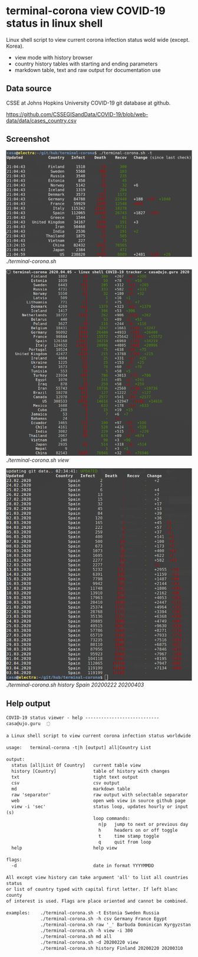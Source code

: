 # terminal-corona view COVID-19 status in linux shell

Linux shell script to view current corona infection status wold wide (except. Korea).

- view mode with history browser
- country history tables with starting and ending parameters
- markdown table, text and raw output for documentation use

## Data source

CSSE at Johns Hopkins University COVID-19 git database at github.

https://github.com/CSSEGISandData/COVID-19/blob/web-data/data/cases_country.csv


## Screenshot

![](terminal-corona.png)
*./terminal-corona.sh*

![](terminal-corona-view.png)
*./terminal-corona.sh view*

![](terminal-corona-history.png)
*./terminal-corona.sh history Spain 20200222 20200403*

## Help output

    COVID-19 status viewer - help ---------------------------- casa@ujo.guru   ҉

    a Linux shell script to view current corona infection status worldwide

    usage:   terminal-corona -t|h [output] all|Country List

    output:
      status [all|List Of Country]   current table view
      history [Country]              table of history with changes
      txt                            tight text output
      csv                            csv output
      md                             markdown table
      raw 'separator'                raw output with selectable separator
      web                            open web view in source github page
      view -i 'sec'                  status loop, updates hourly or input (s)
                                     loop commands:
                                       n|p   jump to next or previous day
                                       h     headers on or off toggle
                                       t     time stamp toggle
                                       q     quit from loop
      help                           help view

    flags:
      -d                             date in format YYYYMMDD

    All except view history can take argument 'all' to list all countries status
    or list of country typed with capital first letter. If left blanc county
    of interest is used. Flags are place oriented and cannot be combined.

    examples:    ./terminal-corona.sh -t Estonia Sweden Russia
                 ./terminal-corona.sh -h csv Germany France Egypt
                 ./terminal-corona.sh raw '_' Barbuda Dominican Kyrgyzstan
                 ./terminal-corona.sh -h view -i 300
                 ./terminal-corona.sh md all
                 ./terminal-corona.sh -d 20200220 view
                 ./terminal-corona.sh history Finland 20200220 20200310




